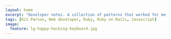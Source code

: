 ```yaml
---
layout: home
excerpt: "Developer notes. A collection of patterns that worked for me."
tags: [Kit Parson, Web developer, Ruby, Ruby on Rails, Javascript]
image:
  feature: lg-happy-hacking-keyboard.jpg
---
```

